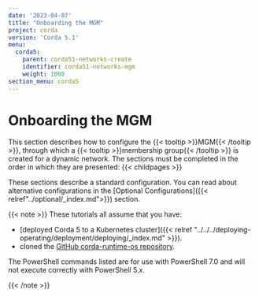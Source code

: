 ```yaml
---
date: '2023-04-07'
title: "Onboarding the MGM"
project: corda
version: 'Corda 5.1'
menu:
  corda5:
    parent: corda51-networks-create
    identifier: corda51-networks-mgm
    weight: 1000
section_menu: corda5
---
```


# Onboarding the MGM

This section describes how to configure the {{< tooltip >}}MGM{{< /tooltip >}}, through which a {{< tooltip >}}membership group{{< /tooltip >}} is created for a dynamic network. The sections must be completed in the order in which they are presented:
{{< childpages >}}

These sections describe a standard configuration. You can read about alternative configurations in the [Optional Configurations]({{< relref"../optional/_index.md">}}) section.

{{< note >}}
These tutorials all assume that you have:
* [deployed Corda 5 to a Kubernetes cluster]({{< relref "../../../deploying-operating/deployment/deploying/_index.md" >}}).
* cloned the [GitHub corda-runtime-os repository](https://github.com/corda/corda-runtime-os).

The PowerShell commands listed are for use with PowerShell 7.0 and will not execute correctly with PowerShell 5.x.

{{< /note >}}

